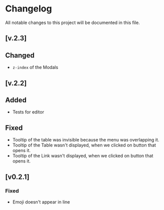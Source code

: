 # Changelog

All notable changes to this project will be documented in this file.

## [v.2.3]

## Changed
- `z-index` of the Modals

## [v.2.2]

## Added
- Tests for editor

## Fixed
- Tooltip of the table was invisible because the menu was overlapping it.
- Tooltip of the Table wasn't displayed, when we clicked on button that opens it.
- Tooltip of the Link wasn't displayed, when we clicked on button that opens it.

## [v0.2.1]

### Fixed
- Emoji doesn't appear in line

## [v0.2.0]

### Added
- Possibility to change `mode` dynamically.

## [v0.1.8]

### Fixed
- Fixed problem, when some actions didn't work, because editor was still in loading state

## [v0.1.7]

### Fixed
- Context `schema` not found - while using multiple editors.

## [v0.1.6]

### Fixed
- Couldn't access text editor's ref

## [v0.1.5]

### Fixed
- Retrieving actual value of the text editor.

## [v0.1.4]

### Added
- Open the image when you click on it full screen. Lightbox-like behavior.

## [v0.1.3]

### Fixed
- When `onDataChange` was not provided, the editor keeps re-rendering

## [v0.1.2]

### Added

- Removed file validation and move entire logic to `onFileValidation` prop.
- Added `inputAcceptedFormats`, which is used for input that browsing files on users machine.
- Added `getValue` function to the `EditorRef` ref.

## [v0.1.1]

### Fixed
- Issue, when `getNodesByMark` returns links, that does not have `href` attribute

## [v0.1.0]

### Added
- New props - `onFileUpload` and `showMenu`.
- Added `placeholderPlugin` along with `placeholder` prop

## Changed
- Updated `@milkdown/**` libraries.

### Fixed
- Fixed bug, when drag and drop always returns error with wrong document extension.

## [v0.0.26]

### Added

- `acceptedFormats` prop.
- Possibility to add any kind of documents.
- New component - `FileNode` which displays documents that are not images.
